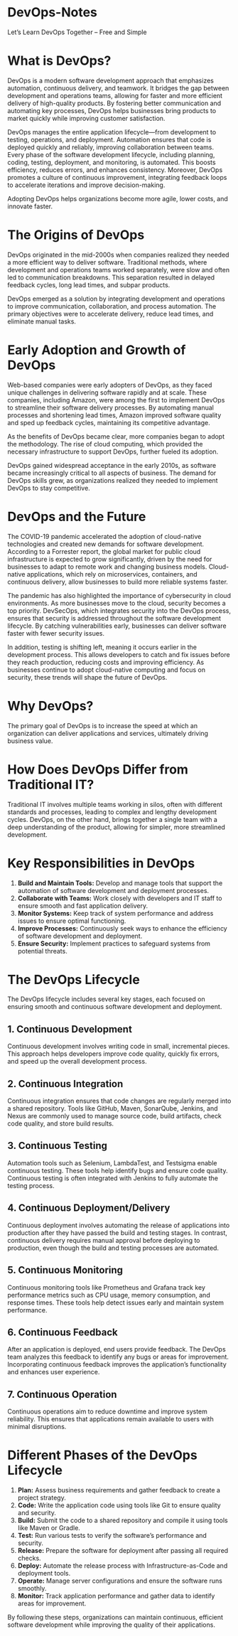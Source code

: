 # DevOps-Notes

Let’s Learn DevOps Together – Free and Simple

# What is DevOps?

DevOps is a modern software development approach that emphasizes automation, continuous delivery, and teamwork. It bridges the gap between development and operations teams, allowing for faster and more efficient delivery of high-quality products. By fostering better communication and automating key processes, DevOps helps businesses bring products to market quickly while improving customer satisfaction.

DevOps manages the entire application lifecycle—from development to testing, operations, and deployment. Automation ensures that code is deployed quickly and reliably, improving collaboration between teams. Every phase of the software development lifecycle, including planning, coding, testing, deployment, and monitoring, is automated. This boosts efficiency, reduces errors, and enhances consistency. Moreover, DevOps promotes a culture of continuous improvement, integrating feedback loops to accelerate iterations and improve decision-making.

Adopting DevOps helps organizations become more agile, lower costs, and innovate faster.

# The Origins of DevOps

DevOps originated in the mid-2000s when companies realized they needed a more efficient way to deliver software. Traditional methods, where development and operations teams worked separately, were slow and often led to communication breakdowns. This separation resulted in delayed feedback cycles, long lead times, and subpar products.

DevOps emerged as a solution by integrating development and operations to improve communication, collaboration, and process automation. The primary objectives were to accelerate delivery, reduce lead times, and eliminate manual tasks.

# Early Adoption and Growth of DevOps

Web-based companies were early adopters of DevOps, as they faced unique challenges in delivering software rapidly and at scale. These companies, including Amazon, were among the first to implement DevOps to streamline their software delivery processes. By automating manual processes and shortening lead times, Amazon improved software quality and sped up feedback cycles, maintaining its competitive advantage.

As the benefits of DevOps became clear, more companies began to adopt the methodology. The rise of cloud computing, which provided the necessary infrastructure to support DevOps, further fueled its adoption.

DevOps gained widespread acceptance in the early 2010s, as software became increasingly critical to all aspects of business. The demand for DevOps skills grew, as organizations realized they needed to implement DevOps to stay competitive.

# DevOps and the Future

The COVID-19 pandemic accelerated the adoption of cloud-native technologies and created new demands for software development. According to a Forrester report, the global market for public cloud infrastructure is expected to grow significantly, driven by the need for businesses to adapt to remote work and changing business models. Cloud-native applications, which rely on microservices, containers, and continuous delivery, allow businesses to build more reliable systems faster.

The pandemic has also highlighted the importance of cybersecurity in cloud environments. As more businesses move to the cloud, security becomes a top priority. DevSecOps, which integrates security into the DevOps process, ensures that security is addressed throughout the software development lifecycle. By catching vulnerabilities early, businesses can deliver software faster with fewer security issues.

In addition, testing is shifting left, meaning it occurs earlier in the development process. This allows developers to catch and fix issues before they reach production, reducing costs and improving efficiency. As businesses continue to adopt cloud-native computing and focus on security, these trends will shape the future of DevOps.

# Why DevOps?
The primary goal of DevOps is to increase the speed at which an organization can deliver applications and services, ultimately driving business value.

# How Does DevOps Differ from Traditional IT?

Traditional IT involves multiple teams working in silos, often with different standards and processes, leading to complex and lengthy development cycles. DevOps, on the other hand, brings together a single team with a deep understanding of the product, allowing for simpler, more streamlined development.

# Key Responsibilities in DevOps

1. **Build and Maintain Tools:** Develop and manage tools that support the automation of software development and deployment processes.
2. **Collaborate with Teams:** Work closely with developers and IT staff to ensure smooth and fast application delivery.
3. **Monitor Systems:** Keep track of system performance and address issues to ensure optimal functioning.
4. **Improve Processes:** Continuously seek ways to enhance the efficiency of software development and deployment.
5. **Ensure Security:** Implement practices to safeguard systems from potential threats.
   
# The DevOps Lifecycle

The DevOps lifecycle includes several key stages, each focused on ensuring smooth and continuous software development and deployment.

## 1. Continuous Development
Continuous development involves writing code in small, incremental pieces. This approach helps developers improve code quality, quickly fix errors, and speed up the overall development process.

## 2. Continuous Integration
Continuous integration ensures that code changes are regularly merged into a shared repository. Tools like GitHub, Maven, SonarQube, Jenkins, and Nexus are commonly used to manage source code, build artifacts, check code quality, and store build results.

## 3. Continuous Testing
Automation tools such as Selenium, LambdaTest, and Testsigma enable continuous testing. These tools help identify bugs and ensure code quality. Continuous testing is often integrated with Jenkins to fully automate the testing process.

## 4. Continuous Deployment/Delivery
Continuous deployment involves automating the release of applications into production after they have passed the build and testing stages. In contrast, continuous delivery requires manual approval before deploying to production, even though the build and testing processes are automated.

## 5. Continuous Monitoring
Continuous monitoring tools like Prometheus and Grafana track key performance metrics such as CPU usage, memory consumption, and response times. These tools help detect issues early and maintain system performance.

## 6. Continuous Feedback
After an application is deployed, end users provide feedback. The DevOps team analyzes this feedback to identify any bugs or areas for improvement. Incorporating continuous feedback improves the application’s functionality and enhances user experience.

## 7. Continuous Operation
Continuous operations aim to reduce downtime and improve system reliability. This ensures that applications remain available to users with minimal disruptions.

# Different Phases of the DevOps Lifecycle

1. **Plan:** Assess business requirements and gather feedback to create a project strategy.
2. **Code:** Write the application code using tools like Git to ensure quality and security.
3. **Build:** Submit the code to a shared repository and compile it using tools like Maven or Gradle.
4. **Test:** Run various tests to verify the software’s performance and security.
5. **Release:** Prepare the software for deployment after passing all required checks.
6. **Deploy:** Automate the release process with Infrastructure-as-Code and deployment tools.
7. **Operate:** Manage server configurations and ensure the software runs smoothly.
8. **Monitor:** Track application performance and gather data to identify areas for improvement.

By following these steps, organizations can maintain continuous, efficient software development while improving the quality of their applications.
